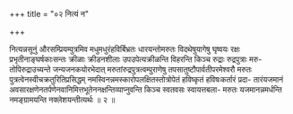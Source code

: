 +++
title = "०२ नित्यं न"

+++

नित्यन्नसूनुं औरसम्प्रियम्पुत्रमिव मधुमधुरंहविर्बिभ्रतः धारयन्तोमरुतः विदथेषुयागेषु घृष्वयः रक्षः प्रभृतीनाङ्घर्षकाःसन्तः क्रीळाः क्रीडनशीलाः उपउपेत्यक्रीळन्ति विहरन्ति किञ्च रुद्राः रुद्रपुत्राः मरु- तोपिरुद्राउच्यन्ते जन्यजनकयोरभेदात् मरुतांरुद्रपुत्रत्वम्पुराणेषु तपसातुष्टौपार्वतीपरमेश्वरौ मरुतः पुत्रत्वेनस्वीचक्रतुरितिप्रसिद्धम् नमस्विनन्नमस्कारोपलक्षितस्तोत्रोपेतं हविष्कृतं हविषःकर्तारं प्रदा- तारंयजमानं अवसारक्षणेनतर्पणेनवानिमित्तभूतेननक्षन्तिव्याप्नुवन्ति किञ्च स्वतवसः स्वायत्तबला- मरुतः यजमानन्नमर्धन्ति नमङ्ग्रामयन्ति नक्लेशयन्तीत्यर्थः ॥ २ ॥